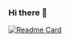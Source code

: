 ### Hi there 👋
[![Readme Card](https://github-readme-stats.vercel.app/api/pin/?username=d0rich&repo=github-readme-stats)](https://github.com/anuraghazra/github-readme-stats)

<!--
**d0rich/d0rich** is a ✨ _special_ ✨ repository because its `README.md` (this file) appears on your GitHub profile.

Here are some ideas to get you started:

- 🔭 I’m currently working on ...
- 🌱 I’m currently learning ...
- 👯 I’m looking to collaborate on ...
- 🤔 I’m looking for help with ...
- 💬 Ask me about ...
- 📫 How to reach me: ...
- 😄 Pronouns: ...
- ⚡ Fun fact: ...
-->
